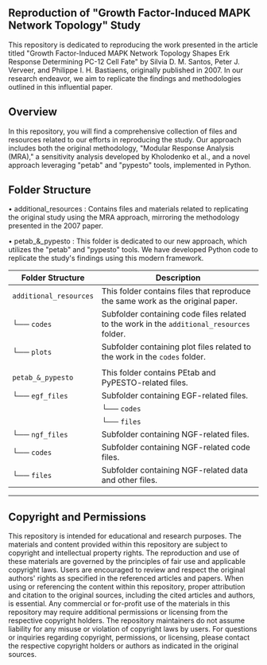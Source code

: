 ﻿Reproduction of "Growth Factor-Induced MAPK Network Topology" Study
------------------------------------------------

This repository is dedicated to reproducing the work presented
in the article titled "Growth Factor-Induced MAPK Network
Topology Shapes Erk Response Determining PC-12 Cell Fate"
by Silvia D. M. Santos, Peter J. Verveer, and Philippe
I. H. Bastiaens, originally published in 2007. In our 
research endeavor, we aim to replicate the findings 
and methodologies outlined in this influential paper.


Overview
-----------------------------------------------
In this repository, you will find a comprehensive
 collection of files and resources related to our 
efforts in reproducing the study. Our approach 
includes both the original methodology, "Modular
 Response Analysis (MRA)," a sensitivity analysis 
developed by Kholodenko et al., and a novel approach
 leveraging "petab" and "pypesto" tools, implemented in Python.


Folder Structure
------------------------------------------------
• additional_resources : Contains files and materials related to 
replicating the original study using the MRA approach,
 mirroring the methodology presented in the 2007 paper.



 • petab_&_pypesto : This folder is dedicated to our 
new approach, which utilizes the "petab" and "pypesto"
 tools. We have developed Python code to replicate the
 study's findings using this modern framework.



| Folder Structure          | Description                                                                                     |
| ------------------------- | ----------------------------------------------------------------------------------------------- |
| `additional_resources`    | This folder contains files that reproduce the same work as the original paper.                 |
|   └── `codes`             | Subfolder containing code files related to the work in the `additional_resources` folder.       |
|   └── `plots`             | Subfolder containing plot files related to the work in the `codes` folder.                      |
|                           |                                                                                                  |
| `petab_&_pypesto`         | This folder contains PEtab and PyPESTO-related files.                                           |
|   └── `egf_files`         | Subfolder containing EGF-related files.                                                          |
|   |     └──  `codes`      | Subfolder containing EGF-related code files.                                                     |
|   |     └──  `files`      | Subfolder containing EGF-related data and other files.                                           |
|   └── `ngf_files`         | Subfolder containing NGF-related files.                                                          |
|       └──  `codes`        | Subfolder containing NGF-related code files.                                                     |
|       └──  `files`        | Subfolder containing NGF-related data and other files.                                           |


--------------------------------------------------------------------------------------------------------------------------------

## Copyright and Permissions

This repository is intended for educational and research purposes. The materials and content provided within this repository are subject to copyright and intellectual property rights. The reproduction and use of these materials are governed by the principles of fair use and applicable copyright laws. Users are encouraged to review and respect the original authors' rights as specified in the referenced articles and papers. When using or referencing the content within this repository, proper attribution and citation to the original sources, including the cited articles and authors, is essential. Any commercial or for-profit use of the materials in this repository may require additional permissions or licensing from the respective copyright holders. The repository maintainers do not assume liability for any misuse or violation of copyright laws by users. For questions or inquiries regarding copyright, permissions, or licensing, please contact the respective copyright holders or authors as indicated in the original sources.



